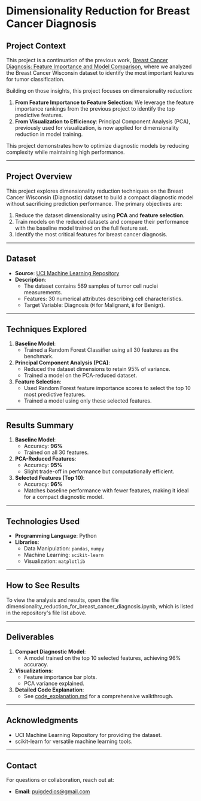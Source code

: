 
# Dimensionality Reduction for Breast Cancer Diagnosis

## **Project Context**
This project is a continuation of the previous work, [Breast Cancer Diagnosis: Feature Importance and Model Comparison](https://github.com/puigdedios/Breast-Cancer-Diagnosis-Feature-Importance-and-Model-Comparison.git), where we analyzed the Breast Cancer Wisconsin dataset to identify the most important features for tumor classification. 

Building on those insights, this project focuses on dimensionality reduction:
1. **From Feature Importance to Feature Selection**: We leverage the feature importance rankings from the previous project to identify the top predictive features.
2. **From Visualization to Efficiency**: Principal Component Analysis (PCA), previously used for visualization, is now applied for dimensionality reduction in model training.

This project demonstrates how to optimize diagnostic models by reducing complexity while maintaining high performance.

---

## **Project Overview**
This project explores dimensionality reduction techniques on the Breast Cancer Wisconsin (Diagnostic) dataset to build a compact diagnostic model without sacrificing prediction performance. The primary objectives are:
1. Reduce the dataset dimensionality using **PCA** and **feature selection**.
2. Train models on the reduced datasets and compare their performance with the baseline model trained on the full feature set.
3. Identify the most critical features for breast cancer diagnosis.

---

## **Dataset**
- **Source**: [UCI Machine Learning Repository](https://archive.ics.uci.edu/ml/datasets/Breast+Cancer+Wisconsin+(Diagnostic))
- **Description**: 
  - The dataset contains 569 samples of tumor cell nuclei measurements.
  - Features: 30 numerical attributes describing cell characteristics.
  - Target Variable: Diagnosis (`M` for Malignant, `B` for Benign).

---

## **Techniques Explored**
1. **Baseline Model**:
   - Trained a Random Forest Classifier using all 30 features as the benchmark.
2. **Principal Component Analysis (PCA)**:
   - Reduced the dataset dimensions to retain 95% of variance.
   - Trained a model on the PCA-reduced dataset.
3. **Feature Selection**:
   - Used Random Forest feature importance scores to select the top 10 most predictive features.
   - Trained a model using only these selected features.

---

## **Results Summary**
1. **Baseline Model**:
   - Accuracy: **96%**
   - Trained on all 30 features.
2. **PCA-Reduced Features**:
   - Accuracy: **95%**
   - Slight trade-off in performance but computationally efficient.
3. **Selected Features (Top 10)**:
   - Accuracy: **96%**
   - Matches baseline performance with fewer features, making it ideal for a compact diagnostic model.

---

## **Technologies Used**
- **Programming Language**: Python
- **Libraries**:
  - Data Manipulation: `pandas`, `numpy`
  - Machine Learning: `scikit-learn`
  - Visualization: `matplotlib`

---


## **How to See Results**
To view the analysis and results, open the file dimensionality_reduction_for_breast_cancer_diagnosis.ipynb, which is listed in the repository's file list above.
   

---

## **Deliverables**
1. **Compact Diagnostic Model**:
   - A model trained on the top 10 selected features, achieving 96% accuracy.
2. **Visualizations**:
   - Feature importance bar plots.
   - PCA variance explained.
3. **Detailed Code Explanation**:
   - See [code_explanation.md](./code_explanation.md) for a comprehensive walkthrough.

---

## **Acknowledgments**
- UCI Machine Learning Repository for providing the dataset.
- scikit-learn for versatile machine learning tools.

---

## **Contact**
For questions or collaboration, reach out at:
- **Email**: puigdedios@gmail.com
